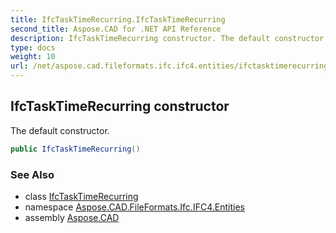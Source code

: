 ```yaml
---
title: IfcTaskTimeRecurring.IfcTaskTimeRecurring
second_title: Aspose.CAD for .NET API Reference
description: IfcTaskTimeRecurring constructor. The default constructor
type: docs
weight: 10
url: /net/aspose.cad.fileformats.ifc.ifc4.entities/ifctasktimerecurring/ifctasktimerecurring/
---
```

## IfcTaskTimeRecurring constructor

The default constructor.

```csharp
public IfcTaskTimeRecurring()
```

### See Also

* class [IfcTaskTimeRecurring](../)
* namespace [Aspose.CAD.FileFormats.Ifc.IFC4.Entities](../../ifctasktimerecurring/)
* assembly [Aspose.CAD](../../../)



